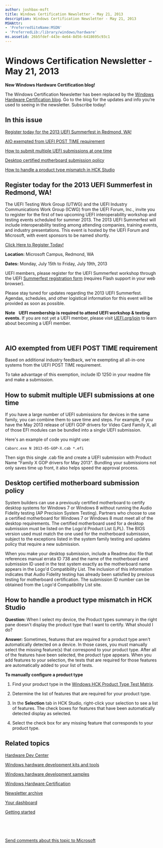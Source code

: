 ```yaml
---
author: joshbax-msft
title: Windows Certification Newsletter - May 21, 2013
description: Windows Certification Newsletter - May 21, 2013
MSHAttr:
- 'PreferredSiteName:MSDN'
- 'PreferredLib:/library/windows/hardware'
ms.assetid: 26b5fdef-443e-4e64-8d56-6418695c93c1
---
```


# Windows Certification Newsletter - May 21, 2013


**New Windows Hardware Certification blog!**

The Windows Certification Newsletter has been replaced by the [Windows Hardware Certification blog](http://blogs.msdn.com/b/windows_hardware_certification/). Go to the blog for the updates and info you’re used to seeing in the newsletter. Subscribe today!

## In this issue


[Register today for the 2013 UEFI Summerfest in Redmond, WA!](#uefi)

[AIO exempted from UEFI POST TIME requirement](#aio)

[How to submit multiple UEFI submissions at one time](#multiple)

[Desktop certified motherboard submission policy](#desktop)

[How to handle a product type mismatch in HCK Studio](#studio)

## <a href="" id="uefi"></a>Register today for the 2013 UEFI Summerfest in Redmond, WA!


The UEFI Testing Work Group (UTWG) and the UEFI Industry Communications Work Group (ICWG) from the UEFI Forum, Inc., invite you to register for the first of two upcoming UEFI interoperability workshop and testing events scheduled for summer 2013. The 2013 UEFI Summerfest will include interoperability testing among attending companies, training events, and industry presentations. This event is hosted by the UEFI Forum and Microsoft, with event sponsors to be named shortly.

[Click Here to Register Today!](http://event.insyde.com/insyde.swf?sid=18&op=enroll)

**Location:** Microsoft Campus, Redmond, WA

**Dates:** Monday, July 15th to Friday, July 19th, 2013

UEFI members, please register for the UEFI Summerfest workshop through the UEFI [Summerfest registration form](http://event.insyde.com/insyde.swf?sid=18&op=enroll) (requires Flash support in your web browser).

Please stay tuned for updates regarding the 2013 UEFI Summerfest. Agendas, schedules, and other logistical information for this event will be provided as soon as possible.

**Note**  
**UEFI membership is required to attend UEFI workshop & testing events.** If you are not yet a UEFI member, please visit [UEFI.org/join](http://www.uefi.org/join) to learn about becoming a UEFI member.

 

## <a href="" id="aio"></a>AIO exempted from UEFI POST TIME requirement


Based on additional industry feedback, we're exempting all all-in-one systems from the UEFI POST TIME requirement.

To take advantage of this exemption, include ID 1250 in your readme file and make a submission.

## <a href="" id="multiple"></a>How to submit multiple UEFI submissions at one time


If you have a large number of UEFI submissions for devices in the same family, you can combine them to save time and steps. For example, if you have the May 2013 release of UEFI GOP drivers for Video Card Family X, all of those EFI modules can be bundled into a single UEFI submission.

Here's an example of code you might use:

``` syntax
Cabarc.exe N 2013-05-GOP-X.cab *.efi
```

Then sign this single .cab file and create a UEFI submission with Product Name "Family X GOP drivers for May 2013". Bundling your submissions not only saves time up front, it also helps speed the approval process.

## <a href="" id="desktop"></a>Desktop certified motherboard submission policy


System builders can use a previously certified motherboard to certify desktop systems for Windows 7 or Windows 8 without running the Audio Fidelity testing (AP Precision System Testing). Partners who choose to use a certified motherboard for Windows 7 or Windows 8 must meet all of the desktop requirements. The certified motherboard used for a desktop submission must be listed on the Logo'd Product List (LPL). The BIOS version used must match the one used for the motherboard submission, subject to the exceptions listed in the system family testing and updates policy that require a new submission.

When you make your desktop submission, include a Readme.doc file that references manual errata ID 738 and the name of the motherboard and submission ID used in the test system exactly as the motherboard name appears in the Logo'd Compatibility List. The inclusion of this information indicates that Audio Fidelity testing has already been satisfied by previous testing for motherboard certification. The submission ID number can be obtained from the Logo'd Compatibility List site.

## <a href="" id="studio"></a>How to handle a product type mismatch in HCK Studio


**Question:** When I select my device, the Product types summary in the right pane doesn't display the product type that I want to certify. What should I do?

**Answer:** Sometimes, features that are required for a product type aren't automatically detected on a device. In those cases, you must manually select the missing feature(s) that correspond to your product type. After all of the features have been selected, the product type appears. When you add features to your selection, the tests that are required for those features are automatically added to your list of tests.

**To manually configure a product type**

1.  Find your product type in the [Windows HCK Product Type Test Matrix](http://click.email.microsoftemail.com/?qs=71f7c6f3c47ab36b1cca80defb04fbde5af60d6665fd105d7ff9c50d06ee426a522680580b5e48df).

2.  Determine the list of features that are required for your product type.

3.  In the **Selection** tab in HCK Studio, right-click your selection to see a list of features. The check boxes for features that have been automatically detected display as selected.

4.  Select the check box for any missing feature that corresponds to your product type.

## Related topics


[Hardware Dev Center](http://msdn.microsoft.com/en-US/windows/hardware/)

[Windows hardware development kits and tools](http://msdn.microsoft.com/windows/hardware/bg127147)

[Windows hardware development samples](http://code.msdn.microsoft.com/windowshardware/)

[Windows Hardware Certification](http://msdn.microsoft.com/en-US/windows/hardware/gg463010)

[Newsletter archive](http://msdn.microsoft.com/library/windows/hardware/dn339175.aspx)

[Your dashboard](https://sysdev.microsoft.com/hardware/member/)

[Getting started](http://msdn.microsoft.com/library/windows/hardware/gg507680/)

 

 

[Send comments about this topic to Microsoft](mailto:wsddocfb@microsoft.com?subject=Documentation%20feedback%20%5Bp_hck\p_hck%5D:%20Windows%20Certification%20Newsletter%20-%20May%2021,%202013%20%20RELEASE:%20%284/27/2016%29&body=%0A%0APRIVACY%20STATEMENT%0A%0AWe%20use%20your%20feedback%20to%20improve%20the%20documentation.%20We%20don't%20use%20your%20email%20address%20for%20any%20other%20purpose,%20and%20we'll%20remove%20your%20email%20address%20from%20our%20system%20after%20the%20issue%20that%20you're%20reporting%20is%20fixed.%20While%20we're%20working%20to%20fix%20this%20issue,%20we%20might%20send%20you%20an%20email%20message%20to%20ask%20for%20more%20info.%20Later,%20we%20might%20also%20send%20you%20an%20email%20message%20to%20let%20you%20know%20that%20we've%20addressed%20your%20feedback.%0A%0AFor%20more%20info%20about%20Microsoft's%20privacy%20policy,%20see%20http://privacy.microsoft.com/default.aspx. "Send comments about this topic to Microsoft")






